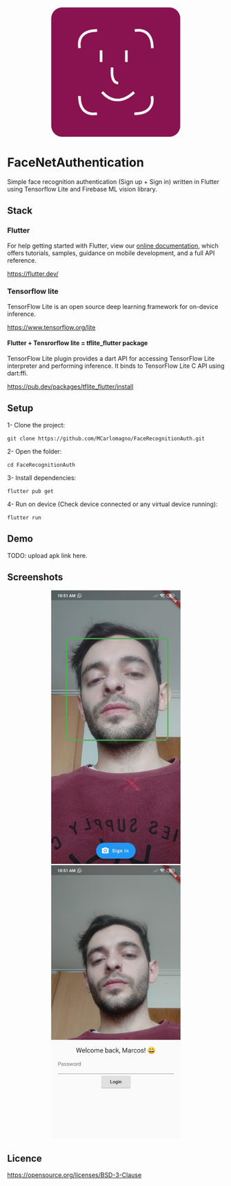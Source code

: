 <div align="center">
<img src="https://raw.githubusercontent.com/MCarlomagno/assets/master/FaceNetAuthentication-Logo.png" alt="Screenshot 1" width="300"/>
</div>

# FaceNetAuthentication

Simple face recognition authentication (Sign up + Sign in) written in Flutter using Tensorflow Lite and Firebase ML vision library.

## Stack

### Flutter
For help getting started with Flutter, view our
[online documentation](https://flutter.dev/docs), which offers tutorials,
samples, guidance on mobile development, and a full API reference.

https://flutter.dev/

### Tensorflow lite
TensorFlow Lite is an open source deep learning framework for on-device inference.

https://www.tensorflow.org/lite

#### Flutter + Tensrorflow lite = tflite_flutter package 
TensorFlow Lite plugin provides a dart API for accessing TensorFlow Lite interpreter and performing inference. It binds to TensorFlow Lite C API using dart:ffi.

https://pub.dev/packages/tflite_flutter/install

## Setup

1- Clone the project:

```
git clone https://github.com/MCarlomagno/FaceRecognitionAuth.git
```
2- Open the folder:

```
cd FaceRecognitionAuth
```
3- Install dependencies:

```
flutter pub get
```
4- Run on device (Check device connected or any virtual device running):

```
flutter run
```
## Demo

TODO: upload apk link here.

## Screenshots
<div align="center">
 <img src="https://raw.githubusercontent.com/MCarlomagno/assets/master/FaceRecognitionAuth-screenshot1.jpg" alt="Screenshot 1" width="300"/>
 <img src="https://raw.githubusercontent.com/MCarlomagno/assets/master/FaceRecognitionAuth-screenshot2.jpg" alt="Screenshot 1" width="300"/>
</div>

## Licence

https://opensource.org/licenses/BSD-3-Clause





